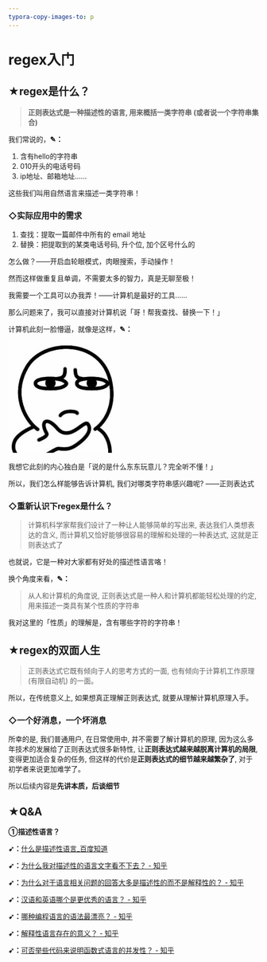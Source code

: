```yaml
---
typora-copy-images-to: p
---
```


# regex入门

## ★regex是什么？

> **正则表达式是一种描述性的语言, 用来概括一类字符串 (或者说一个字符串集合)**

我们常说的，**✎：**

1. 含有hello的字符串
2. 010开头的电话号码
3. ip地址、邮箱地址……

这些我们叫用自然语言来描述一类字符串！

### ◇实际应用中的需求

1. 查找：提取一篇邮件中所有的 email 地址
2. 替换：把提取到的某类电话号码, 升个位, 加个区号什么的

怎么做？——开启血轮眼模式，肉眼搜索，手动操作！

然而这样做重复且单调，不需要太多的智力，真是无聊至极！

我需要一个工具可以办我弄！——计算机是最好的工具……

那么问题来了，我可以直接对计算机说「哥！帮我查找、替换一下！」

计算机此刻一脸懵逼，就像是这样，**✎：**

![](p/1.jpg)

我想它此刻的内心独白是「说的是什么东东玩意儿？完全听不懂！」

所以，我们怎么样能够告诉计算机, 我们对哪类字符串感兴趣呢? ——正则表达式

### ◇重新认识下regex是什么？

> 计算机科学家帮我们设计了一种让人能够简单的写出来, 表达我们人类想表达的含义, 而计算机又恰好能够很容易的理解和处理的一种表达式, 这就是正则表达式了

也就说，它是一种对大家都有好处的描述性语言咯！

换个角度来看，**✎：**

> 从人和计算机的角度说, 正则表达式是一种人和计算机都能轻松处理的约定, 用来描述一类具有某个性质的字符串

我对这里的「性质」的理解是，含有哪些字符的字符串！

## ★regex的双面人生

> 正则表达式它既有倾向于人的思考方式的一面, 也有倾向于计算机工作原理 (有限自动机) 的一面。

所以，在传统意义上, 如果想真正理解正则表达式, 就要从理解计算机原理入手。

### ◇一个好消息，一个坏消息

所幸的是, 我们普通用户, 在日常使用中, 并不需要了解计算机的原理, 因为这么多年技术的发展给了正则表达式很多新特性, 让**正则表达式越来越脱离计算机的局限**, 变得更加适合复杂的任务, 但这样的代价是**正则表达式的细节越来越繁杂了**, 对于初学者来说更加难学了。

所以后续内容是**先讲本质，后谈细节**





















## ★Q&A

**①描述性语言？**

**➹：**[什么是描述性语言_百度知道](https://zhidao.baidu.com/question/235487946.html)

**➹：**[为什么我对描述性的语言文字看不下去？ - 知乎](https://www.zhihu.com/question/26741512)

**➹：**[为什么对于语言相关问题的回答大多是描述性的而不是解释性的？ - 知乎](https://www.zhihu.com/question/20493806)

**➹：**[汉语和英语哪个是更优秀的语言？ - 知乎](https://www.zhihu.com/question/39141858)

**➹：**[哪种编程语言的语法最漂亮？ - 知乎](https://www.zhihu.com/question/19643954)

**➹：**[解释性语言存在的意义？ - 知乎](https://www.zhihu.com/question/55656702)

**➹：**[可否举些代码来说明函数式语言的并发性？ - 知乎](https://www.zhihu.com/question/20494346)

